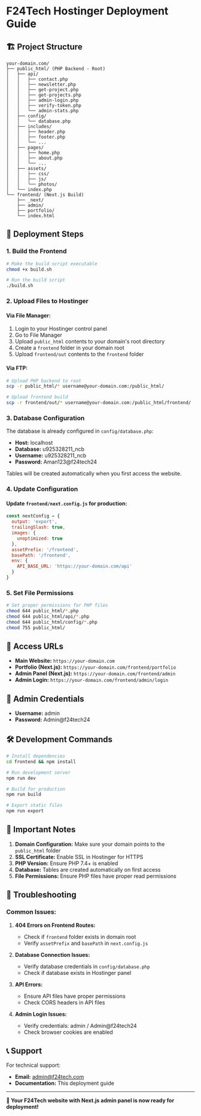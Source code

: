 # F24Tech Hostinger Deployment Guide

## 🏗️ Project Structure

```
your-domain.com/
├── public_html/ (PHP Backend - Root)
│   ├── api/
│   │   ├── contact.php
│   │   ├── newsletter.php
│   │   ├── get-project.php
│   │   ├── get-projects.php
│   │   ├── admin-login.php
│   │   ├── verify-token.php
│   │   └── admin-stats.php
│   ├── config/
│   │   └── database.php
│   ├── includes/
│   │   ├── header.php
│   │   ├── footer.php
│   │   └── ...
│   ├── pages/
│   │   ├── home.php
│   │   ├── about.php
│   │   └── ...
│   ├── assets/
│   │   ├── css/
│   │   ├── js/
│   │   └── photos/
│   └── index.php
└── frontend/ (Next.js Build)
    ├── _next/
    ├── admin/
    ├── portfolio/
    └── index.html
```

## 🚀 Deployment Steps

### 1. Build the Frontend

```bash
# Make the build script executable
chmod +x build.sh

# Run the build script
./build.sh
```

### 2. Upload Files to Hostinger

#### Via File Manager:
1. Login to your Hostinger control panel
2. Go to File Manager
3. Upload `public_html` contents to your domain's root directory
4. Create a `frontend` folder in your domain root
5. Upload `frontend/out` contents to the `frontend` folder

#### Via FTP:
```bash
# Upload PHP backend to root
scp -r public_html/* username@your-domain.com:/public_html/

# Upload frontend build
scp -r frontend/out/* username@your-domain.com:/public_html/frontend/
```

### 3. Database Configuration

The database is already configured in `config/database.php`:
- **Host:** localhost
- **Database:** u925328211_ncb
- **Username:** u925328211_ncb
- **Password:** Aman123@f24tech24

Tables will be created automatically when you first access the website.

### 4. Update Configuration

#### Update `frontend/next.config.js` for production:
```javascript
const nextConfig = {
  output: 'export',
  trailingSlash: true,
  images: {
    unoptimized: true
  },
  assetPrefix: '/frontend',
  basePath: '/frontend',
  env: {
    API_BASE_URL: 'https://your-domain.com/api'
  }
}
```

### 5. Set File Permissions

```bash
# Set proper permissions for PHP files
chmod 644 public_html/*.php
chmod 644 public_html/api/*.php
chmod 644 public_html/config/*.php
chmod 755 public_html/
```

## 🔗 Access URLs

- **Main Website:** `https://your-domain.com`
- **Portfolio (Next.js):** `https://your-domain.com/frontend/portfolio`
- **Admin Panel (Next.js):** `https://your-domain.com/frontend/admin`
- **Admin Login:** `https://your-domain.com/frontend/admin/login`

## 🔐 Admin Credentials

- **Username:** admin
- **Password:** Admin@f24tech24

## 🛠️ Development Commands

```bash
# Install dependencies
cd frontend && npm install

# Run development server
npm run dev

# Build for production
npm run build

# Export static files
npm run export
```

## 📝 Important Notes

1. **Domain Configuration:** Make sure your domain points to the `public_html` folder
2. **SSL Certificate:** Enable SSL in Hostinger for HTTPS
3. **PHP Version:** Ensure PHP 7.4+ is enabled
4. **Database:** Tables are created automatically on first access
5. **File Permissions:** Ensure PHP files have proper read permissions

## 🔧 Troubleshooting

### Common Issues:

1. **404 Errors on Frontend Routes:**
   - Check if `frontend` folder exists in domain root
   - Verify `assetPrefix` and `basePath` in `next.config.js`

2. **Database Connection Issues:**
   - Verify database credentials in `config/database.php`
   - Check if database exists in Hostinger panel

3. **API Errors:**
   - Ensure API files have proper permissions
   - Check CORS headers in API files

4. **Admin Login Issues:**
   - Verify credentials: admin / Admin@f24tech24
   - Check browser cookies are enabled

## 📞 Support

For technical support:
- **Email:** admin@f24tech.com
- **Documentation:** This deployment guide

---

**🎉 Your F24Tech website with Next.js admin panel is now ready for deployment!**